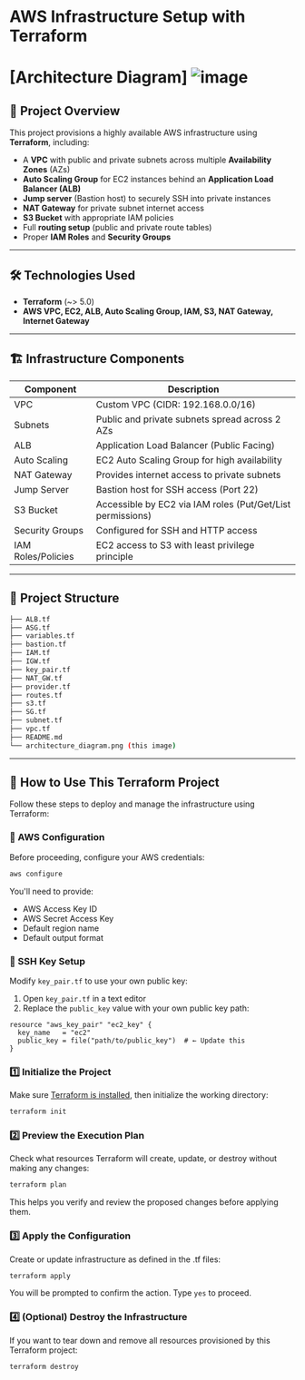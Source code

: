 # AWS Infrastructure Setup with Terraform

# [Architecture Diagram] ![image](https://github.com/user-attachments/assets/033029c2-5b53-49fa-ae5c-fdb5149d06e0)


## 🚀 Project Overview

This project provisions a highly available AWS infrastructure using **Terraform**, including:
- A **VPC** with public and private subnets across multiple **Availability Zones** (AZs)
- **Auto Scaling Group** for EC2 instances behind an **Application Load Balancer (ALB)**
- **Jump server** (Bastion host) to securely SSH into private instances
- **NAT Gateway** for private subnet internet access
- **S3 Bucket** with appropriate IAM policies
- Full **routing setup** (public and private route tables)
- Proper **IAM Roles** and **Security Groups**

---

## 🛠️ Technologies Used

- **Terraform** (~> 5.0)
- **AWS VPC, EC2, ALB, Auto Scaling Group, IAM, S3, NAT Gateway, Internet Gateway**

---

## 🏗️ Infrastructure Components

| Component         | Description                                                        |
|-------------------|--------------------------------------------------------------------|
| VPC               | Custom VPC (CIDR: 192.168.0.0/16)                                  |
| Subnets           | Public and private subnets spread across 2 AZs                     |
| ALB               | Application Load Balancer (Public Facing)                          |
| Auto Scaling      | EC2 Auto Scaling Group for high availability                       |
| NAT Gateway       | Provides internet access to private subnets                        |
| Jump Server       | Bastion host for SSH access (Port 22)                              |
| S3 Bucket         | Accessible by EC2 via IAM roles (Put/Get/List permissions)         |
| Security Groups   | Configured for SSH and HTTP access                                 |
| IAM Roles/Policies| EC2 access to S3 with least privilege principle                    |

---

## 📂 Project Structure

```bash
├── ALB.tf
├── ASG.tf
├── variables.tf
├── bastion.tf
├── IAM.tf
├── IGW.tf
├── key_pair.tf
├── NAT_GW.tf
├── provider.tf
├── routes.tf
├── s3.tf
├── SG.tf
├── subnet.tf
├── vpc.tf
├── README.md
└── architecture_diagram.png (this image)
```
---

## 🚦 How to Use This Terraform Project
Follow these steps to deploy and manage the infrastructure using Terraform:

### 🔐 AWS Configuration
Before proceeding, configure your AWS credentials:

```bash
aws configure
```
You'll need to provide:
- AWS Access Key ID
- AWS Secret Access Key
- Default region name
- Default output format

### 🔑 SSH Key Setup
Modify `key_pair.tf` to use your own public key:
1. Open `key_pair.tf` in a text editor
2. Replace the `public_key` value with your own public key path:
```hcl
resource "aws_key_pair" "ec2_key" {
  key_name   = "ec2"
  public_key = file("path/to/public_key")  # ← Update this
}
```

### 1️⃣ Initialize the Project
Make sure [Terraform is installed](https://developer.hashicorp.com/terraform/downloads), then initialize the working directory:

```bash
terraform init
```

### 2️⃣ Preview the Execution Plan
Check what resources Terraform will create, update, or destroy without making any changes:

```bash
terraform plan
```

This helps you verify and review the proposed changes before applying them.

### 3️⃣ Apply the Configuration
Create or update infrastructure as defined in the .tf files:

```bash
terraform apply
```

You will be prompted to confirm the action. Type `yes` to proceed.

### 4️⃣ (Optional) Destroy the Infrastructure
If you want to tear down and remove all resources provisioned by this Terraform project:

```bash
terraform destroy
```

